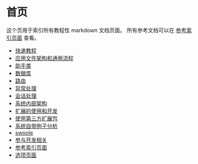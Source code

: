 # 首页

这个页用于索引所有教程性 markdown 文档页面。
所有参考文档可以在 [参考索引页面](ref/index.md) 查看。

- [快速教程](tutorial-quickstart.md)
- [应用文件架构和通用流程](tutorial-general.md)
- [助手类](tutorial-helper.md)
- [数据库](tutorial-db.md)
- [路由](tutorial-route.md)
- [异常处理](tutorial-exception.md)
- [会话处理](tutorial-session.md)
- [系统内部架构](tutorial-arch.md)
- [扩展的使用和开发](tutorial-extension.md)
- [使用第三方扩展包](tutorial-plugin.md)
- [系统自带例子分析](tutorial-sample.md)
- [swoole](tutorial-swoole.md)
- [参与开发相关](tutorial-support.md)
- [参考索引页面](ref/index.md)
- [选项页面](ref/options.md)